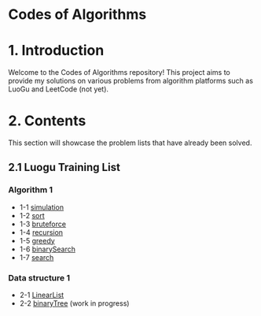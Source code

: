 # Codes of Algorithms

# 1. Introduction

Welcome to the Codes of Algorithms repository! This project aims to provide my solutions on various problems from algorithm platforms such as LuoGu and LeetCode (not yet).

# 2. Contents

This section will showcase the problem lists that have already been solved.

## 2.1 Luogu Training List

### Algorithm 1

- 1-1 [simulation](./luogu_training_list/1-1_simulation/readme.md)
- 1-2 [sort](./luogu_training_list/1-2_sort/readme.md)
- 1-3 [bruteforce](./luogu_training_list/1-3_bruteforce/readme.md)
- 1-4 [recursion](./luogu_training_list/1-4_recursion/readme.md)
- 1-5 [greedy](./luogu_training_list/1-5_greedy/readme.md)
- 1-6 [binarySearch](./luogu_training_list/1-6_binarySearch/readme.md)
- 1-7 [search](./luogu_training_list/1-7_search/readme.md)

### Data structure 1

- 2-1 [LinearList](./luogu_training_list/2-1_linearList/readme.md)
- 2-2 [binaryTree](./luogu_training_list/2-2_binaryTree/readme.md) (work in progress)